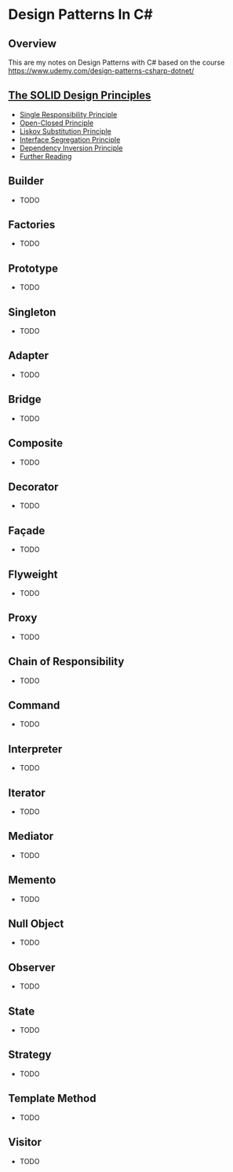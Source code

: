 # Design Patterns In C#
## Overview
This are my notes on Design Patterns with C# based on the course https://www.udemy.com/design-patterns-csharp-dotnet/

## [The SOLID Design Principles](docs/SOLID-PRINCIPLES.md)
- [Single Responsibility Principle](docs/SOLID-PRINCIPLES.md#single-responsibility-principle)
- [Open-Closed Principle](docs/SOLID-PRINCIPLES.md#open-closed-principle)
- [Liskov Substitution Principle](docs/SOLID-PRINCIPLES.md#liskov-substitution-principle)
- [Interface Segregation Principle](docs/SOLID-PRINCIPLES.md#interface-segregation-principle)
- [Dependency Inversion Principle](docs/SOLID-PRINCIPLES.md#dependency-inversion-principle)
- [Further Reading](docs/SOLID-PRINCIPLES.md#further-reading)

## Builder
* TODO

## Factories
* TODO

## Prototype
* TODO

## Singleton
* TODO

## Adapter
* TODO

## Bridge
* TODO

## Composite
* TODO

## Decorator
* TODO

## Façade
* TODO

## Flyweight
* TODO

## Proxy
* TODO

## Chain of Responsibility
* TODO

## Command
* TODO

## Interpreter
* TODO

## Iterator
* TODO

## Mediator
* TODO

## Memento
* TODO

## Null Object
* TODO

## Observer
* TODO

## State
* TODO

## Strategy
* TODO

## Template Method
* TODO

## Visitor
* TODO